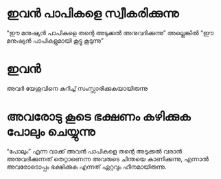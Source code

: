 # ഇവൻ പാപികളെ സ്വീകരിക്കുന്നു
“ഈ മനുഷ്യൻ പാപികളെ തന്റെ അടുക്കൽ അനുവദിക്കുന്നു” അല്ലെങ്കിൽ “ഈ മനുഷ്യൻ പാപികളുമായി കൂട്ടു കൂടുന്നു”
# ഇവൻ
അവർ യേശുവിനെ കുറിച്ച് സംസ്സാരിക്കുകയായിരുന്നു
# അവരോടു കൂടെ ഭക്ഷണം കഴിക്കുക പോലും ചെയ്യുന്നു
“പോലും” എന്ന വാക്ക് അവൻ പാപികളെ തന്റെ അടുക്കൽ വരാൻ അനുവദിക്കുന്നത് തെറ്റാണെന്ന അവരുടെ ചിന്തയെ കാണിക്കുന്നു, എന്നാൽ അവരോടൊപ്പം ഭക്ഷിക്കുക എന്നത് ഏറ്റവും ഹീനമായിരുന്നു.
